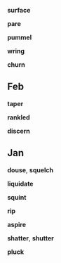 
**surface**

**pare**

**pummel**

**wring** 

**churn**  

## Feb  

**taper** 

**rankled**

**discern**

## Jan 

**douse**, **squelch**

**liquidate**  

**squint**

**rip** 

**aspire**  

**shatter**, **shutter** 

**pluck**
